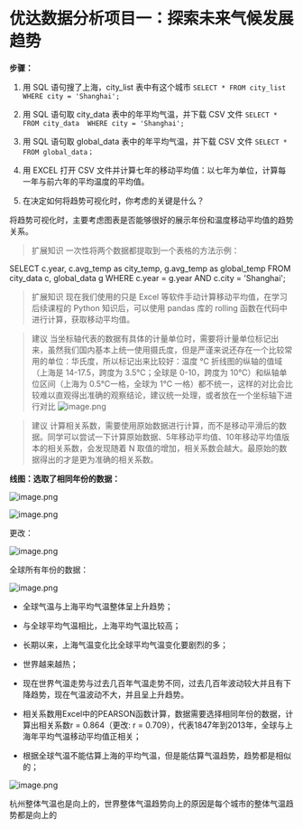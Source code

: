 # 优达数据分析项目一：探索未来气候发展趋势

**步骤：**

1. 用 SQL 语句搜了上海，city_list 表中有这个城市  `SELECT * FROM city_list  WHERE city = 'Shanghai';`

2. 用 SQL 语句取 city_data 表中的年平均气温，并下载 CSV 文件  `SELECT * FROM city_data  WHERE city = 'Shanghai';`

3. 用 SQL 语句取 global_data 表中的年平均气温，并下载 CSV 文件  `SELECT * FROM global_data；`

4. 用 EXCEL 打开 CSV 文件并计算七年的移动平均值：以七年为单位，计算每一年与前六年的平均温度的平均值。

5. 在决定如何将趋势可视化时，你考虑的关键是什么？

将趋势可视化时，主要考虑图表是否能够很好的展示年份和温度移动平均值的趋势关系。
>扩展知识
一次性将两个数据都提取到一个表格的方法示例：

SELECT c.year, c.avg_temp as city_temp, g.avg_temp as global_temp
FROM city_data c, global_data g
WHERE c.year = g.year
AND c.city = 'Shanghai';
>扩展知识
现在我们使用的只是 Excel 等软件手动计算移动平均值，在学习后续课程的 Python 知识后，可以使用 pandas 库的 rolling 函数在代码中进行计算，获取移动平均值。

>建议
当坐标轴代表的数据有具体的计量单位时，需要将计量单位标记出来，虽然我们国内基本上统一使用摄氏度，但是严谨来说还存在一个比较常用的单位：华氏度，所以标记出来比较好：温度 ℃
折线图的纵轴的值域（上海是 14-17.5，跨度为 3.5℃；全球是 0-10，跨度为 10℃）和纵轴单位区间（上海为 0.5℃一格，全球为 1℃ 一格）都不统一，这样的对比会比较难以直观得出准确的观察结论，建议统一处理，或者放在一个坐标轴下进行对比
![image.png](https://upload-images.jianshu.io/upload_images/5392836-fc58b9332eb509a5.png?imageMogr2/auto-orient/strip%7CimageView2/2/w/1240)

>建议
计算相关系数，需要使用原始数据进行计算，而不是移动平滑后的数据。同学可以尝试一下计算原始数据、5年移动平均值、10年移动平均值版本的相关系数，会发现随着 N 取值的增加，相关系数会越大。最原始的数据得出的才是更为准确的相关系数。

**线图：选取了相同年份的数据：**

![image.png](https://upload-images.jianshu.io/upload_images/5392836-7b195016d598ba2b.png?imageMogr2/auto-orient/strip%7CimageView2/2/w/1240)

![image.png](https://upload-images.jianshu.io/upload_images/5392836-a4d5b55635708207.png?imageMogr2/auto-orient/strip%7CimageView2/2/w/1240)

更改：

![image.png](https://upload-images.jianshu.io/upload_images/5392836-5607f95c8ce66b10.png?imageMogr2/auto-orient/strip%7CimageView2/2/w/1240)

全球所有年份的数据：

![image.png](https://upload-images.jianshu.io/upload_images/5392836-32284d224e8617ae.png?imageMogr2/auto-orient/strip%7CimageView2/2/w/1240)

- 全球气温与上海平均气温整体呈上升趋势；

- 与全球平均气温相比，上海平均气温比较高；

- 长期以来，上海气温变化比全球平均气温变化要剧烈的多；

- 世界越来越热；

- 现在世界气温走势与过去几百年气温走势不同，过去几百年波动较大并且有下降趋势，现在气温波动不大，并且呈上升趋势。

- 相关系数用Excel中的PEARSON函数计算，数据需要选择相同年份的数据，计算出相关系数r = 0.864（更改: r = 0.709），代表1847年到2013年，全球与上海年平均气温移动平均值正相关；

- 根据全球气温不能估算上海的平均气温，但是能估算气温趋势，趋势都是相似的；

![image.png](https://upload-images.jianshu.io/upload_images/5392836-cce87c5433191e29.png?imageMogr2/auto-orient/strip%7CimageView2/2/w/1240)


杭州整体气温也是向上的，世界整体气温趋势向上的原因是每个城市的整体气温趋势都是向上的
